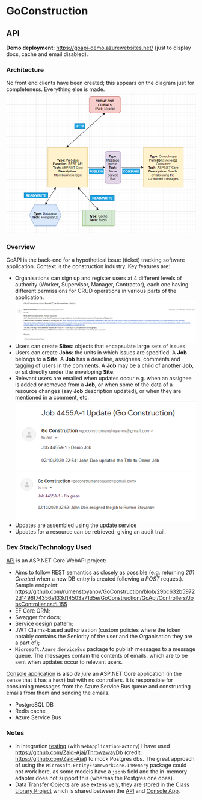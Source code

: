 # GoConstruction
## API
**Demo deployment**: https://goapi-demo.azurewebsites.net/ (just to display docs, cache and email disabled).
### Architecture
No front end clients have been created; this appears on the diagram just for completeness. Everything else is made.
![alt text](images/architecture-diagram.png)
### Overview
GoAPI is the back-end for a hypothetical issue (ticket) tracking software application. Context is the construction industry. Key features are:

- Organisations can sign up and register users at 4 different levels of authority (Worker, Supervisor, Manager, Contractor), each one having different permissions for CRUD operations in various parts of the application.
![alt text](images/invite-supervisor.png)
- Users can create **Sites**: objects that encapsulate large sets of issues.
- Users can create **Jobs**: the units in which issues are specified. A **Job** belongs to a **Site**. A **Job** has a deadline, assignees, comments and tagging of users in the comments. A **Job** may be a child of another **Job**, or sit directly under the enveloping **Site**.
- Relevant users are emailed when updates occur e.g. when an assignee is added or removed from a **Job**, or when some of the data of a resource changes (say **Job** description updated), or when they are mentioned in a comment, etc.
![alt text](images/update-job-title.png)
![alt text](images/add-assignee.png)
- Updates are assembled using the [update service](GoConstruction/GoApi/Services/Implementations/UpdateService.cs)
- Updates for a resource can be retrieved: giving an audit trail.

### Dev Stack/Technology Used
[API](GoConstruction/GoApi) is an ASP.NET Core WebAPI project:
- Aims to follow REST semantics as closely as possible (e.g. returning _201 Created_ when a new DB entry is created following a _POST_ request). Sample endpoint: https://github.com/rumenstoyanov/GoConstruction/blob/29bc632b59722d1496f74356e133d14503a71d5e/GoConstruction/GoApi/Controllers/JobsController.cs#L155
- EF Core ORM;
- Swagger for docs;
- Service design pattern;
- JWT Claims-based authorization (custom policies where the token notably contains the Seniority of the user and the Organisation they are a part of);
- `Microsoft.Azure.ServiceBus` package to publish messages to a message queue. The messages contain the contents of emails, which are to be sent when updates occur to relevant users.

[Console application](GoConstruction/GoApp.Console) is also _de jure_ an ASP.NET Core application (in the sense that it has a `host`) but with no controllers. It is responsible for consuming messages from the Azure Service Bus queue and constructing emails from them and sending the emails.

- PostgreSQL DB
- Redis cache
- Azure Service Bus

### Notes
- In integration [testing](GoConstruction/GoApi.Tests) (with `WebApplicationFactory`) I have used https://github.com/Zaid-Ajaj/ThrowawayDb (credit: https://github.com/Zaid-Ajaj) to mock Postgres dbs. 
The great approach of using the `Microsoft.EntityFrameworkCore.InMemory` package could not work here, as some models have a `jsonb` field and the in-memory adapter does not support this (whereas the Postgres one does).
- Data Transfer Objects are use extensively, they are stored in the [Class Library Project](GoConstruction/GoLibrary) which is shared between the [API](GoConstruction/GoApi) and [Console App](GoConstruction/GoApp.Console).
